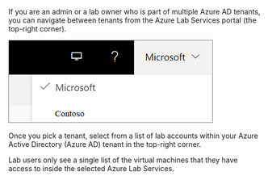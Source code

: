 If you are an admin or a lab owner who is part of multiple Azure AD tenants, you can navigate between tenants from the Azure Lab Services portal (the top-right corner). 

![Pick a tenant](../media/multi-tenant-support/picker.png)

Once you pick a tenant, select from a list of lab accounts within your Azure Active Directory (Azure AD) tenant in the top-right corner. 

Lab users only see a single list of the virtual machines that they have access to inside the selected Azure Lab Services. 
